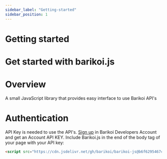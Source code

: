 ```yaml
---
sidebar_label: "Getting-started"
sidebar_position: 1
---
```


# Getting started

# Get started with barikoi.js

# Overview

A small JavaScript library that provides easy interface to use Barikoi API's

# Authentication

API Key is needed to use the API's. [Sign up](https://developer.barikoi.com/register) in Barikoi Developers Account and get an Account API KEY. Include Barikoi.js in the end of the body tag of your page with your API key:

```html
<script src="https://cdn.jsdelivr.net/gh/barikoi/barikoi-js@b6f6295467c19177a7d8b73ad4db136905e7cad6/dist/barikoi.min.js?key:YOUR_API_KEY"></script>
```
